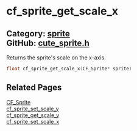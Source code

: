 [//]: # (This file is automatically generated by Cute Framework's docs parser.)
[//]: # (Do not edit this file by hand!)
[//]: # (See: https://github.com/RandyGaul/cute_framework/blob/master/samples/docs_parser.cpp)
[](../header.md ':include')

# cf_sprite_get_scale_x

Category: [sprite](/api_reference?id=sprite)  
GitHub: [cute_sprite.h](https://github.com/RandyGaul/cute_framework/blob/master/include/cute_sprite.h)  
---

Returns the sprite's scale on the x-axis.

```cpp
float cf_sprite_get_scale_x(CF_Sprite* sprite)
```

## Related Pages

[CF_Sprite](/sprite/cf_sprite.md)  
[cf_sprite_set_scale_y](/sprite/cf_sprite_set_scale_y.md)  
[cf_sprite_get_scale_y](/sprite/cf_sprite_get_scale_y.md)  
[cf_sprite_set_scale_x](/sprite/cf_sprite_set_scale_x.md)  
